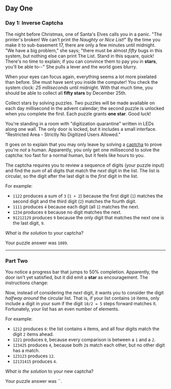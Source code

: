 ##  Day One

### Day 1: Inverse Captcha

The night before Christmas, one of Santa's Elves calls you in a panic. "The printer's broken! We can't print the
_Naughty or Nice List!_" By the time you make it to sub-basement 17, there are only a few minutes until midnight.
"We have a big problem," she says; "there must be almost _fifty_ bugs in this system, but nothing else can print The List.
Stand in this square, quick! There's no time to explain; if you can convince them to pay you in **stars**, you'll be able to--"
She pulls a lever and the world goes blurry.

When your eyes can focus again, everything seems a lot more pixelated than before. She must have sent you inside
the computer! You check the system clock: _25 milliseconds_ until midnight. With that much time, you should be able
to collect all **fifty stars** by December 25th.

Collect stars by solving puzzles. Two puzzles will be made available on each day millisecond in the advent calendar;
the second puzzle is unlocked when you complete the first. Each puzzle grants **one star**. Good luck!

You're standing in a room with "digitization quarantine" written in LEDs along one wall. The only door is locked, but it
includes a small interface. "Restricted Area - Strictly No Digitized Users Allowed."

It goes on to explain that you may only leave by solving a [captcha](https://en.wikipedia.org/wiki/CAPTCHA) to prove you're _not_ a human.
Apparently, you only get one millisecond to solve the captcha: too fast for a normal human, but it feels like hours to you.

The captcha requires you to review a sequence of digits (your puzzle input) and find the _sum_ of all digits that match
the _next_ digit in the list. The list is circular, so the digit after the last digit is the _first_ digit in the list.

For example:

- `1122` produces a sum of `3` (`1 + 2`) because the first digit (`1`) matches the second digit and the third digit (`2`) matches the fourth digit.
- `1111` produces `4` because each digit (all `1`) matches the next.
- `1234` produces `0` because no digit matches the next.
- `91212129` produces `9` because the only digit that matches the next one is the last digit, `9`.

_What is the solution_ to your captcha?

Your puzzle answer was `1089`.

---

### Part Two

You notice a progress bar that jumps to 50% completion. Apparently, the door isn't yet satisfied, but it did emit a **star**
as encouragement. The instructions change:

Now, instead of considering the _next_ digit, it wants you to consider the digit _halfway around_ the circular list. That is, if
your list contains `10` items, only include a digit in your sum if the digit `10/2 = 5` steps forward matches it. Fortunately,
your list has an even number of elements.

For example:

- `1212` produces `6`: the list contains `4` items, and all four digits match the digit `2` items ahead.
- `1221` produces `0`, because every comparison is between a `1` and a `2`.
- `123425` produces `4`, because both `2`s match each other, but no other digit has a match.
- `123123` produces `12`.
- `12131415` produces `4`.

_What is the solution_ to your new captcha?

Your puzzle answer was ``.
